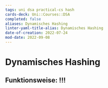 ```yaml
---
tags: uni dsa practical-cs hash
cards-deck: Uni::Courses::DSA
completed: false
aliases: Dynamisches Hashing
linter-yaml-title-alias: Dynamisches Hashing
date-of-creation: 2022-07-24
mod-date: 2022-09-08
---
```


# Dynamisches Hashing

## Funktionsweise: !!!
